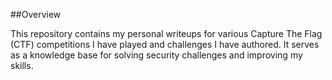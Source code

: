 ##Overview

This repository contains my personal writeups for various Capture The Flag (CTF) competitions I have played and challenges I have authored. It serves as a knowledge base for solving security challenges and improving my skills.